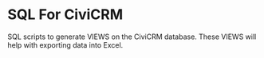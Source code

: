 # SQL For CiviCRM

SQL scripts to generate VIEWS on the CiviCRM database. These VIEWS will help with exporting data into Excel.
